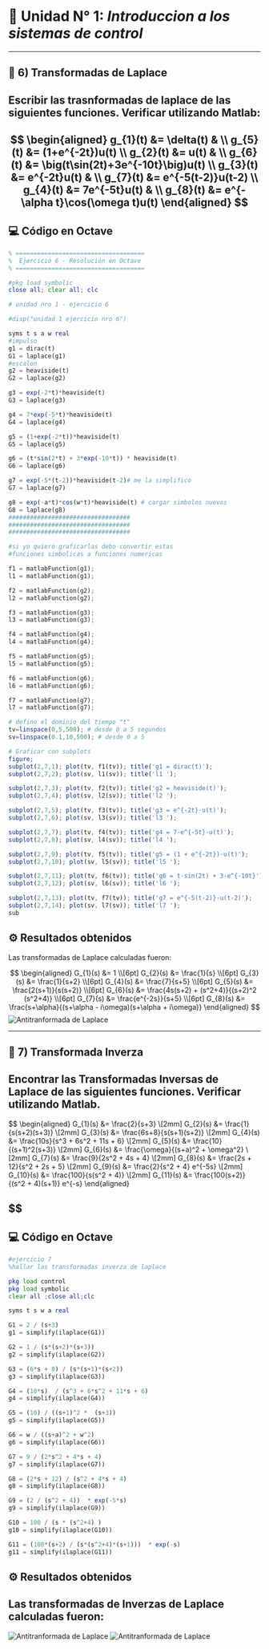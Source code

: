 # 📘 Unidad N° 1: *Introduccion a los sistemas de control*

---
## 📝 6) Transformadas de Laplace
Escribir las trasnformadas de laplace de las siguientes funciones. Verificar utilizando Matlab:
---

$$
\begin{aligned}
g_{1}(t) &= \delta(t) & \\
g_{5}(t) &= (1+e^{-2t})u(t) \\
g_{2}(t) &= u(t) & \\
g_{6}(t) &= \big(t\sin(2t)+3e^{-10t}\big)u(t) \\
g_{3}(t) &= e^{-2t}u(t) & \\
g_{7}(t) &= e^{-5(t-2)}u(t-2) \\
g_{4}(t) &= 7e^{-5t}u(t) & \\
g_{8}(t) &= e^{-\alpha t}\cos(\omega t)u(t)
\end{aligned}
$$
---

## 💻 Código en Octave

```octave
% ====================================
%  Ejercicio 6 - Resolución en Octave
% ====================================

#pkg load symbolic
close all; clear all; clc

# unidad nro 1 - ejercicio 6

#disp("unidad 1 ejercicio nro 6")

syms t s a w real
#impulso
g1 = dirac(t)
G1 = laplace(g1)
#escalon
g2 = heaviside(t)
G2 = laplace(g2)

g3 = exp(-2*t)*heaviside(t)
G3 = laplace(g3)

g4 = 7*exp(-5*t)*heaviside(t)
G4 = laplace(g4)

g5 = (1+exp(-2*t))*heaviside(t)
G5 = laplace(g5)

g6 = (t*sin(2*t) + 3*exp(-10*t)) * heaviside(t)
G6 = laplace(g6)

g7 = exp(-5*(t-2))*heaviside(t-2)# me la simplifico
G7 = laplace(g7)

g8 = exp(-a*t)*cos(w*t)*heaviside(t) # cargar simbolos nuevos
G8 = laplace(g8)
##################################
##################################
##################################

#si yo quiero graficarlas debo convertir estas
#funciones simbolicas a funciones numericas

f1 = matlabFunction(g1);
l1 = matlabFunction(g1);

f2 = matlabFunction(g2);
l2 = matlabFunction(g2);

f3 = matlabFunction(g3);
l3 = matlabFunction(g3);

f4 = matlabFunction(g4);
l4 = matlabFunction(g4);

f5 = matlabFunction(g5);
l5 = matlabFunction(g5);

f6 = matlabFunction(g6);
l6 = matlabFunction(g6);

f7 = matlabFunction(g7);
l7 = matlabFunction(g7);

# defino el dominio del tiempo "t"
tv=linspace(0,5,500); # desde 0 a 5 segundos
sv=linspace(0.1,10,500); # desde 0 a 5

# Graficar con subplots
figure;
subplot(2,7,1); plot(tv, f1(tv)); title('g1 = dirac(t)');
subplot(2,7,2); plot(sv, l1(sv)); title('l1 ');

subplot(2,7,3); plot(tv, f2(tv)); title('g2 = heaviside(t)');
subplot(2,7,4); plot(sv, l2(sv)); title('l2 ');

subplot(2,7,5); plot(tv, f3(tv)); title('g3 = e^{-2t}·u(t)');
subplot(2,7,6); plot(sv, l3(sv)); title('l3 ');

subplot(2,7,7); plot(tv, f4(tv)); title('g4 = 7·e^{-5t}·u(t)');
subplot(2,7,8); plot(sv, l4(sv)); title('l4 ');

subplot(2,7,9); plot(tv, f5(tv)); title('g5 = (1 + e^{-2t})·u(t)');
subplot(2,7,10); plot(sv, l5(sv)); title('l5 ');

subplot(2,7,11); plot(tv, f6(tv)); title('g6 = t·sin(2t) + 3·e^{-10t}');
subplot(2,7,12); plot(sv, l6(sv)); title('l6 ');

subplot(2,7,13); plot(tv, f7(tv)); title('g7 = e^{-5(t-2)}·u(t-2)');
subplot(2,7,14); plot(sv, l7(sv)); title('l7 ');
sub

```


## ⚙️ Resultados obtenidos

Las transformadas de Laplace calculadas fueron:

$$
\begin{aligned}
G_{1}(s) &= 1 \\[6pt]
G_{2}(s) &= \frac{1}{s} \\[6pt]
G_{3}(s) &= \frac{1}{s+2} \\[6pt]
G_{4}(s) &= \frac{7}{s+5} \\[6pt]
G_{5}(s) &= \frac{2(s+1)}{s(s+2)} \\[6pt]
G_{6}(s) &= \frac{4s(s+2) + (s^2+4)}{(s+2)^2 (s^2+4)} \\[6pt]
G_{7}(s) &= \frac{e^{-2s}}{s+5} \\[6pt]
G_{8}(s) &= \frac{s+\alpha}{(s+\alpha - i\omega)(s+\alpha + i\omega)}
\end{aligned}
$$
![Antitranformada de Laplace](imagen/graficar.png)

---
## 📝 7) Transformada Inverza
Encontrar las Transformadas Inversas de Laplace de las siguientes funciones. 
Verificar utilizando Matlab. 
---
$$
\begin{aligned}
G_{1}(s) &= \frac{2}{s+3} \\[2mm]
G_{2}(s) &= \frac{1}{s(s+2)(s+3)} \\[2mm]
G_{3}(s) &= \frac{6s+8}{s(s+1)(s+2)} \\[2mm]
G_{4}(s) &= \frac{10s}{s^3 + 6s^2 + 11s + 6} \\[2mm]
G_{5}(s) &= \frac{10}{(s+1)^2(s+3)} \\[2mm]
G_{6}(s) &= \frac{\omega}{(s+a)^2 + \omega^2} \\[2mm]
G_{7}(s) &= \frac{9}{2s^2 + 4s + 4} \\[2mm]
G_{8}(s) &= \frac{2s + 12}{s^2 + 2s + 5} \\[2mm]
G_{9}(s) &= \frac{2}{s^2 + 4} e^{-5s} \\[2mm]
G_{10}(s) &= \frac{100}{s(s^2 + 4)} \\[2mm]
G_{11}(s) &= \frac{100(s+2)}{(s^2 + 4)(s+1)} e^{-s}
\end{aligned}

$$
---
## 💻 Código en Octave

```octave
#ejercicio 7 
%hallar las transformadas inverza de laplace

pkg load control
pkg load symbolic
clear all ;close all;clc

syms t s w a real

G1 = 2 / (s+3)
g1 = simplify(ilaplace(G1))

G2 = 1 / (s*(s+2)*(s+3))
g2 = simplify(ilaplace(G2))

G3 = (6*s + 8) / (s*(s+1)*(s+2))
g3 = simplify(ilaplace(G3))

G4 = (10*s)  / (s^3 + 6*s^2 + 11*s + 6)
g4 = simplify(ilaplace(G4))

G5 = (10) / ((s+1)^2 *  (s+3))
g5 = simplify(ilaplace(G5))

G6 = w / ((s+a)^2 + w^2)
g6 = simplify(ilaplace(G6))

G7 = 9 / (2*s^2 + 4*s + 4)
g7 = simplify(ilaplace(G7))

G8 = (2*s + 12) / (s^2 + 4*s + 4)
g8 = simplify(ilaplace(G8))

G9 = (2 / (s^2 + 4))  * exp(-5*s)
g9 = simplify(ilaplace(G9))

G10 = 100 / (s * (s^2+4) )
g10 = simplify(ilaplace(G10))

G11 = (100*(s+2) / (s*(s^2+4)*(s+1)))  * exp(-s)
g11 = simplify(ilaplace(G11))

```

## ⚙️ Resultados obtenidos

Las transformadas de Inverzas de Laplace calculadas fueron:
---
![Antitranformada de Laplace](imagen/antitfla.png)
![Antitranformada de Laplace](imagen/antitarnfolapla.png)


